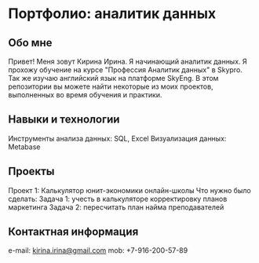 # Портфолио: аналитик данных

## Обо мне 
Привет! Меня зовут Кирина Ирина. Я начинающий аналитик данных. Я прохожу обучение на курсе "Профессия Аналитик данных" в Skypro. Так же изучаю английский язык на платформе SkyEng. В этом репозитории вы можете найти некоторые из моих проектов, выполненных во время обучения и практики.

## Навыки и технологии
Инструменты анализа данных: SQL, Excel
Визуализация данных: Metabase

## Проекты
Проект 1: Калькулятор юнит-экономики онлайн-школы
Что нужно было сделать:
Задача 1: учесть в калькуляторе корректировку планов маркетинга
Задача 2: пересчитать план найма преподавателей



## Контактная информация
e-mail: kirina.irina@gmail.com 
mob: +7-916-200-57-89

